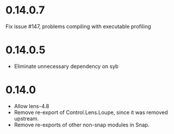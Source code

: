 # 0.14.0.7

Fix issue #147, problems compiling with executable profiling

# 0.14.0.5

* Eliminate unnecessary dependency on syb

# 0.14.0

* Allow lens-4.8
* Remove re-export of Control.Lens.Loupe, since it was removed upstream.
* Remove re-exports of other non-snap modules in Snap.
